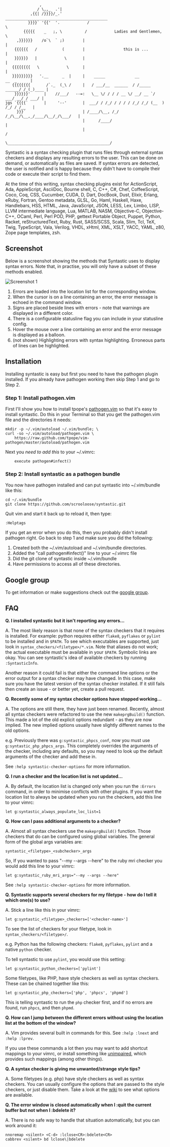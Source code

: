                    ,
                  / \,,_  .'|
               ,{{| /}}}}/_.'            _____________________________________________
              }}}}` '{{'  '.            /                                             \
            {{{{{    _   ;, \          /            Ladies and Gentlemen,              \
         ,}}}}}}    /o`\  ` ;)        |                                                |
        {{{{{{   /           (        |                 this is ...                    |
        }}}}}}   |            \       |                                                |
       {{{{{{{{   \            \      |                                                |
       }}}}}}}}}   '.__      _  |     |    _____             __             __  _      |
       {{{{{{{{       /`._  (_\ /     |   / ___/__  ______  / /_____ ______/ /_(_)____ |
        }}}}}}'      |    //___/   --=:   \__ \/ / / / __ \/ __/ __ `/ ___/ __/ / ___/ |
    jgs `{{{{`       |     '--'       |  ___/ / /_/ / / / / /_/ /_/ (__  ) /_/ / /__   |
         }}}`                         | /____/\__, /_/ /_/\__/\__,_/____/\__/_/\___/   |
                                      |      /____/                                    |
                                      |                                               /
                                       \_____________________________________________/




Syntastic is a syntax checking plugin that runs files through external syntax
checkers and displays any resulting errors to the user. This can be done on
demand, or automatically as files are saved. If syntax errors are detected, the
user is notified and is happy because they didn't have to compile their code or
execute their script to find them.

At the time of this writing, syntax checking plugins exist for ActionScript,
Ada, AppleScript, AsciiDoc, Bourne shell, C, C++, C#, Chef, CoffeeScript,
Coco, Coq, CSS, Cucumber, CUDA, D, Dart, DocBook, Dust, Elixir, Erlang, eRuby,
Fortran, Gentoo metadata, GLSL, Go, Haml, Haskell, Haxe, Handlebars, HSS, HTML,
Java, JavaScript, JSON, LESS, Lex, Limbo, LISP, LLVM intermediate language,
Lua, MATLAB, NASM, Objective-C, Objective-C++, OCaml, Perl, Perl POD, PHP,
gettext Portable Object, Puppet, Python, Racket, reStructuredText, Ruby, Rust,
SASS/SCSS, Scala, Slim, Tcl, TeX, Twig, TypeScript, Vala, Verilog, VHDL, xHtml,
XML, XSLT, YACC, YAML, z80, Zope page templates, zsh.

## Screenshot

Below is a screenshot showing the methods that Syntastic uses to display syntax
errors.  Note that, in practise, you will only have a subset of these methods
enabled.

![Screenshot 1](https://github.com/scrooloose/syntastic/raw/master/_assets/screenshot_1.png)

1. Errors are loaded into the location list for the corresponding window.
2. When the cursor is on a line containing an error, the error message is echoed in the command window.
3. Signs are placed beside lines with errors - note that warnings are displayed in a different color.
4. There is a configurable statusline flag you can include in your statusline config.
5. Hover the mouse over a line containing an error and the error message is displayed as a balloon.
6. (not shown) Highlighting errors with syntax highlighting. Erroneous parts of lines can be highlighted.

## Installation

Installing syntastic is easy but first you need to have the pathogen plugin installed.  If you already
have pathogen working then skip Step 1 and go to Step 2.

### Step 1: Install pathogen.vim

First I'll show you how to install tpope's [pathogen.vim](https://github.com/tpope/vim-pathogen) so that 
it's easy to install syntastic.  Do this in your Terminal so that you get the pathogen.vim file 
and the directories it needs:

    mkdir -p ~/.vim/autoload ~/.vim/bundle; \
    curl -so ~/.vim/autoload/pathogen.vim \
        https://raw.github.com/tpope/vim-pathogen/master/autoload/pathogen.vim

Next you *need to add this* to your ~/.vimrc:

        execute pathogen#infect()

### Step 2: Install syntastic as a pathogen bundle

You now have pathogen installed and can put syntastic into ~/.vim/bundle like this:
    

    cd ~/.vim/bundle
    git clone https://github.com/scrooloose/syntastic.git

Quit vim and start it back up to reload it, then type:

    :Helptags

If you get an error when you do this, then you probably didn't install pathogen right.  Go back to
step 1 and make sure you did the following:

1. Created both the ~/.vim/autoload and ~/.vim/bundle directories.
2. Added the "call pathogen#infect()" line to your ~/.vimrc file
3. Did the git clone of syntastic inside ~/.vim/bundle
4. Have permissions to access all of these directories.


## Google group

To get information or make suggestions check out the [google group](https://groups.google.com/group/vim-syntastic).


## FAQ

__Q. I installed syntastic but it isn't reporting any errors...__

A. The most likely reason is that none of the syntax checkers that it requires is installed. For example: python requires either `flake8`, `pyflakes` or `pylint` to be installed and in `$PATH`. To see which executables are supported, just look in `syntax_checkers/<filetype>/*.vim`. Note that aliases do not work; the actual executable must be available in your `$PATH`. Symbolic links are okay.  You can see syntastic's idea of available checkers by running `:SyntasticInfo`.

Another reason it could fail is that either the command line options or the error output for a syntax checker may have changed. In this case, make sure you have the latest version of the syntax checker installed. If it still fails then create an issue - or better yet, create a pull request.

__Q. Recently some of my syntax checker options have stopped working...__

A. The options are still there, they have just been renamed. Recently, almost all syntax checkers were refactored to use the new `makeprgBuild()` function. This made a lot of the old explicit options redundant - as they are now implied. The new implied options usually have slightly different names to the old options.

e.g. Previously there was `g:syntastic_phpcs_conf`, now you must use `g:syntastic_php_phpcs_args`. This completely overrides the arguments of the checker, including any defaults, so you may need to look up the default arguments of the checker and add these in.

See `:help syntastic-checker-options` for more information.

__Q. I run a checker and the location list is not updated...__

A. By default, the location list is changed only when you run the `:Errors` command, in order to minimise conflicts with other plugins.  If you want the location list to always be updated when you run the checkers, add this line to your vimrc:
```vim
let g:syntastic_always_populate_loc_list=1
```

__Q. How can I pass additional arguments to a checker?__

A. Almost all syntax checkers use the `makeprgBuild()` function. Those checkers that do can be configured using global variables. The general form of the global args variables are:
```vim
syntastic_<filetype>_<subchecker>_args
```

So, If you wanted to pass "--my --args --here" to the ruby mri checker you would add this line to your vimrc:
```vim
let g:syntastic_ruby_mri_args="--my --args --here"
```

See `:help syntastic-checker-options` for more information.

__Q. Syntastic supports several checkers for my filetype - how do I tell it which one(s) to use?__

A. Stick a line like this in your vimrc:
```vim
let g:syntastic_<filetype>_checkers=['<checker-name>']
```

To see the list of checkers for your filetype, look in `syntax_checkers/<filetype>/`.

e.g. Python has the following checkers: `flake8`, `pyflakes`, `pylint` and a native `python` checker.

To tell syntastic to use `pylint`, you would use this setting:
```vim
let g:syntastic_python_checkers=['pylint']
```

Some filetypes, like PHP, have style checkers as well as syntax checkers. These can be chained together like this:
```vim
let g:syntastic_php_checkers=['php', 'phpcs', 'phpmd']
```

This is telling syntastic to run the `php` checker first, and if no errors are found, run `phpcs`, and then `phpmd`.

__Q. How can I jump between the different errors without using the location list at the bottom of the window?__

A. Vim provides several built in commands for this. See `:help :lnext` and `:help :lprev`.

If you use these commands a lot then you may want to add shortcut mappings to your vimrc, or install something like [unimpaired](https://github.com/tpope/vim-unimpaired), which provides such mappings (among other things).

__Q. A syntax checker is giving me unwanted/strange style tips?__

A. Some filetypes (e.g. php) have style checkers as well as syntax checkers. You can usually configure the options that are passed to the style checkers, or just disable them. Take a look at the [wiki](https://github.com/scrooloose/syntastic/wiki/Syntax-Checkers) to see what options are available.

__Q. The error window is closed automatically when I :quit the current buffer but not when I :bdelete it?__

A. There is no safe way to handle that situation automatically, but you can work around it:

```vim
nnoremap <silent> <C-d> :lclose<CR>:bdelete<CR>
cabbrev <silent> bd lclose\|bdelete
```

